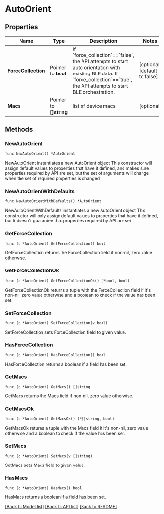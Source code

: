 # AutoOrient

## Properties

Name | Type | Description | Notes
------------ | ------------- | ------------- | -------------
**ForceCollection** | Pointer to **bool** | If &#x60;force_collection&#x60;&#x3D;&#x3D;&#x60;false&#x60;, the API attempts to start auto orientation with existing BLE data.  If &#x60;force_collection&#x60;&#x3D;&#x3D;&#x60;true&#x60;, the API attempts to start BLE orchestration. | [optional] [default to false]
**Macs** | Pointer to **[]string** | list of device macs | [optional] 

## Methods

### NewAutoOrient

`func NewAutoOrient() *AutoOrient`

NewAutoOrient instantiates a new AutoOrient object
This constructor will assign default values to properties that have it defined,
and makes sure properties required by API are set, but the set of arguments
will change when the set of required properties is changed

### NewAutoOrientWithDefaults

`func NewAutoOrientWithDefaults() *AutoOrient`

NewAutoOrientWithDefaults instantiates a new AutoOrient object
This constructor will only assign default values to properties that have it defined,
but it doesn't guarantee that properties required by API are set

### GetForceCollection

`func (o *AutoOrient) GetForceCollection() bool`

GetForceCollection returns the ForceCollection field if non-nil, zero value otherwise.

### GetForceCollectionOk

`func (o *AutoOrient) GetForceCollectionOk() (*bool, bool)`

GetForceCollectionOk returns a tuple with the ForceCollection field if it's non-nil, zero value otherwise
and a boolean to check if the value has been set.

### SetForceCollection

`func (o *AutoOrient) SetForceCollection(v bool)`

SetForceCollection sets ForceCollection field to given value.

### HasForceCollection

`func (o *AutoOrient) HasForceCollection() bool`

HasForceCollection returns a boolean if a field has been set.

### GetMacs

`func (o *AutoOrient) GetMacs() []string`

GetMacs returns the Macs field if non-nil, zero value otherwise.

### GetMacsOk

`func (o *AutoOrient) GetMacsOk() (*[]string, bool)`

GetMacsOk returns a tuple with the Macs field if it's non-nil, zero value otherwise
and a boolean to check if the value has been set.

### SetMacs

`func (o *AutoOrient) SetMacs(v []string)`

SetMacs sets Macs field to given value.

### HasMacs

`func (o *AutoOrient) HasMacs() bool`

HasMacs returns a boolean if a field has been set.


[[Back to Model list]](../README.md#documentation-for-models) [[Back to API list]](../README.md#documentation-for-api-endpoints) [[Back to README]](../README.md)


